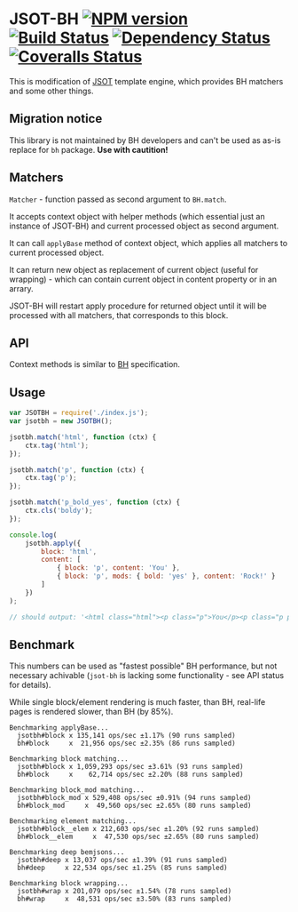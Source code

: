 # JSOT-BH [![NPM version][npm-image]][npm-url] [![Build Status][travis-image]][travis-url] [![Dependency Status][depstat-image]][depstat-url] [![Coveralls Status][coveralls-image]][coveralls-url]

This is modification of [JSOT](https://github.com/floatdrop/jsot) template engine, which provides BH matchers and some other things.

## Migration notice

This library is not maintained by BH developers and can't be used as as-is replace for `bh` package. __Use with cautition!__

## Matchers

`Matcher` - function passed as second argument to `BH.match`. 

It accepts context object with helper methods (which essential just an instance of JSOT-BH) and current processed object as second argument.

It can call `applyBase` method of context object, which applies all matchers to current processed object.  

It can return new object as replacement of current object (useful for wrapping) - which can contain current object in content property or in an arrary.

JSOT-BH will restart apply procedure for returned object until it will be processed with all matchers, that corresponds to this block.

## API

Context methods is similar to [BH](https://github.com/enb-make/bh#%D0%9A%D0%BB%D0%B0%D1%81%D1%81-ctx) specification.

## Usage

```js
var JSOTBH = require('./index.js');
var jsotbh = new JSOTBH();

jsotbh.match('html', function (ctx) {
    ctx.tag('html');
});

jsotbh.match('p', function (ctx) {
    ctx.tag('p');
});

jsotbh.match('p_bold_yes', function (ctx) {
    ctx.cls('boldy');
});

console.log(
    jsotbh.apply({
        block: 'html',
        content: [
            { block: 'p', content: 'You' },
            { block: 'p', mods: { bold: 'yes' }, content: 'Rock!' }
        ]
    })
);

// should output: '<html class="html"><p class="p">You</p><p class="p p_bold_yes boldy">Rock!</p></html>'
```

## Benchmark

This numbers can be used as "fastest possible" BH performance, but not necessary achivable (`jsot-bh` is lacking some functionality - see API status for details).

While single block/element rendering is much faster, than BH, real-life pages is rendered slower, than BH (by 85%).

```
Benchmarking applyBase...
  jsotbh#block x 135,141 ops/sec ±1.17% (90 runs sampled)
  bh#block     x  21,956 ops/sec ±2.35% (86 runs sampled)

Benchmarking block matching...
  jsotbh#block x 1,059,293 ops/sec ±3.61% (93 runs sampled)
  bh#block     x    62,714 ops/sec ±2.20% (88 runs sampled)

Benchmarking block_mod matching...
  jsotbh#block_mod x 529,408 ops/sec ±0.91% (94 runs sampled)
  bh#block_mod     x  49,560 ops/sec ±2.65% (80 runs sampled)

Benchmarking element matching...
  jsotbh#block__elem x 212,603 ops/sec ±1.20% (92 runs sampled)
  bh#block__elem     x  47,530 ops/sec ±2.65% (80 runs sampled)

Benchmarking deep bemjsons...
  jsotbh#deep x 13,037 ops/sec ±1.39% (91 runs sampled)
  bh#deep     x 22,534 ops/sec ±1.25% (85 runs sampled)

Benchmarking block wrapping...
  jsotbh#wrap x 201,079 ops/sec ±1.54% (78 runs sampled)
  bh#wrap     x  48,531 ops/sec ±3.50% (83 runs sampled)
```

[npm-url]: https://npmjs.org/package/jsot-bh
[npm-image]: http://img.shields.io/npm/v/jsot-bh.svg

[travis-url]: https://travis-ci.org/floatdrop/jsot-bh
[travis-image]: http://img.shields.io/travis/floatdrop/jsot-bh.svg

[depstat-url]: https://david-dm.org/floatdrop/jsot-bh
[depstat-image]: https://david-dm.org/floatdrop/jsot-bh.svg?theme=shields.io

[coveralls-url]: https://coveralls.io/r/floatdrop/jsot-bh
[coveralls-image]: http://img.shields.io/coveralls/floatdrop/jsot-bh/master.svg
